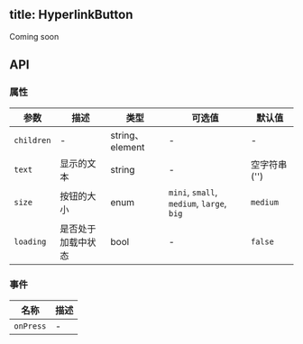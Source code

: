 title: HyperlinkButton
---

Coming soon

## API
### 属性
参数 | 描述 | 类型 | 可选值 | 默认值
--- | --- | --- | --- | ---
`children` | - | string、element | - | -
`text` | 显示的文本 | string | - | 空字符串 ('')
`size` | 按钮的大小 | enum | `mini`, `small`, `medium`, `large`, `big` | `medium`
`loading` | 是否处于加载中状态 | bool | - | `false`

### 事件
名称 | 描述
--- | ---
`onPress` | -
